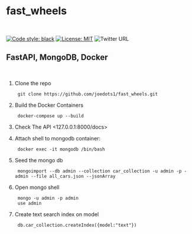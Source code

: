 <h1>fast_wheels</h1>
<br>

[![Code style: black](https://img.shields.io/badge/code%20style-black-000000.svg)](https://github.com/psf/black)
[![License: MIT](https://img.shields.io/badge/License-MIT-yellow.svg)](https://opensource.org/licenses/MIT)
![Twitter URL](https://img.shields.io/twitter/url?style=social&url=https%3A%2F%2Fimg.shields.io%2Ftwitter%2Furl%3Fstyle%3Dsocial%26url%3Dhttps%253A%252F%252Fgithub.com%252Fjoedots1%252Ffast_wheels)
<br>

<h2>FastAPI, MongoDB, Docker</h2>
<br>


1. Clone the repo

        git clone https://github.com/joedots1/fast_wheels.git

2. Build the Docker Containers

        docker-compose up --build

3. Check The API 
        <127.0.0.1:8000/docs>

4. Attach shell to mongodb container:

        docker exec -it mongodb /bin/bash

5. Seed the mongo db

        mongoimport --db admin --collection car_collection -u admin -p - admin --file all_cars.json --jsonArray

6. Open mongo shell

        mongo -u admin -p admin
        use admin 

7. Create text search index on model

        db.car_collection.createIndex({model:"text"})
